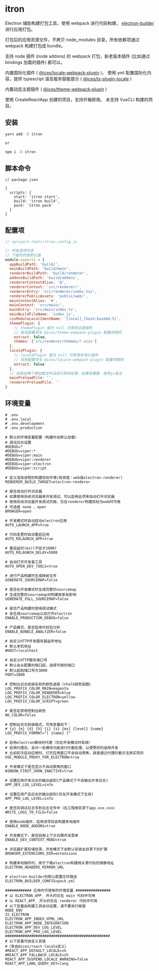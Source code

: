 # itron

Electron 辅助构建打包工具，使用 webpack 进行代码构建，
[electron-builder](https://www.npmjs.com/package/electron-builder) 进行应用打包。

打包后的应用资源文件，不拷贝 node_modules 目录，所有依赖项通过 webpack 构建打包成 bundle。

支持 node 插件 (node addons) 的 webpack 打包，新老版本插件 (比如通过 bindings 加载的插件) 都可以。

内置国际化插件 (
[@ices/locale-webpack-plugin](https://www.npmjs.com/package/@ices/locale-webpack-plugin)
)，
使用 yml 配置国际化内容，提供 typescript 语言服务智能提示 (
[@ices/ts-plugin-locale](https://www.npmjs.com/package/@ices/ts-plugin-locale/)
)

内置动态主题插件 (
[@ices/theme-webpack-plugin](https://www.npmjs.com/package/@ices/theme-webpack-plugin)
)

使用 CreateReactApp 创建的项目，支持开箱即用。 未支持 VueCLI 构建的项目。

## 安装

```sh
yarn add -D itron

or

npm i -D itron
```

## 脚本命令

```json5
// package.json

{
  scripts: {
    start: 'itron start',
    build: 'itron build',
    pack: 'itron pack'
  }
}
```

## 配置项

```js
// <project-root>/itron.config.js

// 所有选项可选
// 下面列的是默认值
module.exports = {
  appBuildPath: 'build/',
  mainBuildPath: 'build/main',
  rendererBuildPath: 'build/renderer',
  addonsBuildPath: 'build/addons',
  rendererContextAlias: '@',
  rendererContext: 'src/renderer/',
  rendererEntry: 'src/renderer/index.tsx',
  rendererPublicAssets: 'public/web/',
  mainContextAlias: '#',
  mainContext: 'src/main/',
  mainEntry: 'src/main/index.ts',
  mainBuildFileName: 'index.js',
  cssModuleLocalIdentName: '[local]_[hash:base64:5]',
  themePlugin: {
    // themePlugin 值为 null 可禁用主题插件
    // 其他配置项与 @ices/theme-webpack-plugin 配置项相同
    extract: false,
    themes: ['src/renderer/themes/*.scss']
  },
  localePlugin: {
    // localePlugin 值为 null 可禁用本地化插件
    // 其他配置项与 @ices/locale-webpack-plugin 配置项相同
    extract: false
  },
  // 目前这两个预加载文件没进行转译处理，如果有需要，使用js语法
  mainPreloadFile: '',
  rendererPreloadFile: ''
}
```

## 环境变量

```dotenv
# .env
# .env.local
# .env.development
# .env.production

# 默认的环境变量配置（构建时会默认加载）
# 调试日志设置
#DEBUG=*
#DEBUG=viper:*
#DEBUG=viper:main
#DEBUG=viper:renderer
#DEBUG=viper:electron
#DEBUG=viper:script

# 定义渲染进程的构建目标环境(有效值：web或electron-renderer)
RENDERER_BUILD_TARGET=electron-renderer

# 是否自动打开浏览器
# 如果使用系统浏览器来开发调试，可以启用此项来自动打开浏览器
# 使用系统浏览器开发调试页面，仅在renderer构建目标为web时可用
# 可选值 none 、open
BROWSER=open

# 开发模式时自动启动electron应用
AUTO_LAUNCH_APP=true

# 代码变更时自动重启应用
AUTO_RELAUNCH_APP=true

# 重启延时(ms)(不低于2000)
AUTO_RELAUNCH_DELAY=5000

# 自动打开开发者工具
AUTO_OPEN_DEV_TOOLS=true

# 进行产品构建时生成映射文件
GENERATE_SOURCEMAP=false

# 是否在开发模式时生成完整的sourcemap
# 生成完整的sourcemap对构建效率有影响
GENERATE_FULL_SOURCEMAP=false

# 是否产品构建时使用调试模式
# 会生成sourcemap以及打开electron
ENABLE_PRODUCTION_DEBUG=false

# 产品模式，是否启用代码包分析
ENABLE_BUNDLE_ANALYZER=false

# 自定义HTTP开发服务器监听地址
# 默认本机地址
#HOST=localhost

# 自定义HTTP服务端口号
# 默认会从配置的端口起，选择可用的端口
# 默认起始端口号为3000
PORT=3000

# 控制台日志前缀名称的颜色选取（chalk颜色函数）
LOG_PREFIX_COLOR_MAIN=magenta
LOG_PREFIX_COLOR_RENDERER=blue
LOG_PREFIX_COLOR_ELECTRON=yellow
LOG_PREFIX_COLOR_SCRIPT=green

# 是否在禁用控制台颜色
NO_COLOR=false

# 控制台日志前缀格式，可用变量如下：
# {y} {m} {d} {h} {i} {s} {ms} {level} {name}
LOG_PREFIX_FORMAT="[ {name} ]"

# 启用electron模块的代理（仅在开发模式时有效）
# 启用代理后，会对一些模块功能进行拦截处理，以便更好的适用开发
# 比如初次启动应用时，打开应用窗口不会自动聚焦，就是通过代理拦截方法来实现的
USE_MODULE_PROXY_FOR_ELECTRON=true

# 开发模式下是否显示不自动聚焦的窗口
WINDOW_FIRST_SHOW_INACTIVE=true

# 设置应用开发日志的输出级别(产品模式下不会输出开发日志)
APP_DEV_LOG_LEVEL=info

# 设置应用产品日志的输出级别(仅在开发模式下生效)
APP_PRO_LOG_LEVEL=info

# 是否将调试日志写到日志文件中（在工程根目录下app.xxx.xxx）
WRITE_LOGS_TO_FILE=false

# 使用node插件，启用该项将会构建本地插件
ENABLE_NODE_ADDONS=true

# 开发模式下，是否启用上下文右键开发菜单
ENABLE_DEV_CONTEXT_MENU=true

# 浏览器扩展存储目录，开发模式下会默认安装此目录下的扩展
BROWSER_EXTENSIONS_DIR=extensions

# 构建本地插件时，用于下载electron构建相关源代码的镜像地址
ELECTRON_HEADERS_MIRROR_URL

# electron-builder的默认配置文件路径
ELECTRON_BUILDER_CONFIG=pack.yml

############ 应用内可使用的环境变量 ################
# 以 ELECTRON_APP_ 开头的仅在 main 代码中可用
# 以 REACT_APP_ 开头的仅在 renderer 代码中可用
# 以下变量由构建工具自动设置，请不要自行赋值
NODE_ENV
IS_ELECTRON
ELECTRON_APP_INDEX_HTML_URL
ELECTRON_APP_NODE_INTEGRATION
ELECTRON_APP_DEV_LOG_LEVEL
ELECTRON_APP_PRO_LOG_LEVEL
################################################
# 以下变量可自定义其值
#（来自@ices/react-locale定义）
#REACT_APP_DEFAULT_LOCALE=zh
#REACT_APP_FALLBACK_LOCALE=zh
REACT_APP_SUSPEND_LOCALE_WARNING=false
REACT_APP_LANG_QUERY_KEY=lang
```
